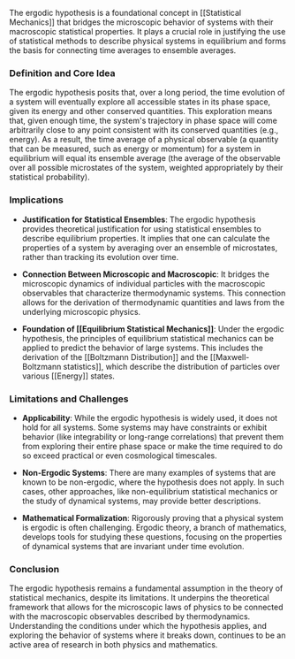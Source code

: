 The ergodic hypothesis is a foundational concept in [[Statistical Mechanics]] that bridges the microscopic behavior of systems with their macroscopic statistical properties. It plays a crucial role in justifying the use of statistical methods to describe physical systems in equilibrium and forms the basis for connecting time averages to ensemble averages.

### Definition and Core Idea

The ergodic hypothesis posits that, over a long period, the time evolution of a system will eventually explore all accessible states in its phase space, given its energy and other conserved quantities. This exploration means that, given enough time, the system's trajectory in phase space will come arbitrarily close to any point consistent with its conserved quantities (e.g., energy). As a result, the time average of a physical observable (a quantity that can be measured, such as energy or momentum) for a system in equilibrium will equal its ensemble average (the average of the observable over all possible microstates of the system, weighted appropriately by their statistical probability).

### Implications

- **Justification for Statistical Ensembles**: The ergodic hypothesis provides theoretical justification for using statistical ensembles to describe equilibrium properties. It implies that one can calculate the properties of a system by averaging over an ensemble of microstates, rather than tracking its evolution over time.

- **Connection Between Microscopic and Macroscopic**: It bridges the microscopic dynamics of individual particles with the macroscopic observables that characterize thermodynamic systems. This connection allows for the derivation of thermodynamic quantities and laws from the underlying microscopic physics.

- **Foundation of [[Equilibrium Statistical Mechanics]]**: Under the ergodic hypothesis, the principles of equilibrium statistical mechanics can be applied to predict the behavior of large systems. This includes the derivation of the [[Boltzmann Distribution]] and the [[Maxwell-Boltzmann statistics]], which describe the distribution of particles over various [[Energy]] states.

### Limitations and Challenges

- **Applicability**: While the ergodic hypothesis is widely used, it does not hold for all systems. Some systems may have constraints or exhibit behavior (like integrability or long-range correlations) that prevent them from exploring their entire phase space or make the time required to do so exceed practical or even cosmological timescales.

- **Non-Ergodic Systems**: There are many examples of systems that are known to be non-ergodic, where the hypothesis does not apply. In such cases, other approaches, like non-equilibrium statistical mechanics or the study of dynamical systems, may provide better descriptions.

- **Mathematical Formalization**: Rigorously proving that a physical system is ergodic is often challenging. Ergodic theory, a branch of mathematics, develops tools for studying these questions, focusing on the properties of dynamical systems that are invariant under time evolution.

### Conclusion

The ergodic hypothesis remains a fundamental assumption in the theory of statistical mechanics, despite its limitations. It underpins the theoretical framework that allows for the microscopic laws of physics to be connected with the macroscopic observables described by thermodynamics. Understanding the conditions under which the hypothesis applies, and exploring the behavior of systems where it breaks down, continues to be an active area of research in both physics and mathematics.